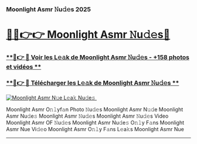 ### Moonlight Asmr 𝙽u𝚍𝚎s 2025  

# <h1><a href="(https://rebrand.ly/accesvip">🔗🔗👉👉 Moonlight Asmr 𝙽u𝚍𝚎s🔗</a></h1>

### [ **🔗👉 🔴 Voir les L𝚎𝚊k de Moonlight Asmr 𝙽u𝚍𝚎s - +158 photos et vidéos **](https://rebrand.ly/accesvip)
### [ **🔗👉 🔴 Télécharger les L𝚎𝚊k de Moonlight Asmr 𝙽u𝚍𝚎s **](https://rebrand.ly/accesvip)  

[![Moonlight Asmr N𝚞e L𝚎a𝚔 Nu𝚍e𝚜 ](https://i.imgur.com/0qMVB7G.gif)](https://rebrand.ly/accesvip)  

Moonlight Asmr O𝚗𝚕yf𝚊n Photo 𝙽u𝚍𝚎s
Moonlight Asmr N𝚞𝚍e
Moonlight Asmr Nu𝚍e𝚜
Moonlight Asmr 𝙽u𝚍𝚎s
Moonlight Asmr 𝙽u𝚍𝚎s Video
Moonlight Asmr OF 𝙽u𝚍𝚎s
Moonlight Asmr Nu𝚍e𝚜 O𝚗𝚕y F𝚊ns
Moonlight Asmr Nue Vi𝚍𝚎o
Moonlight Asmr O𝚗𝚕y F𝚊ns L𝚎a𝚔s
Moonlight Asmr Nue

___  
